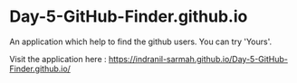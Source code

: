 # Day-5-GitHub-Finder.github.io
An application which help to find the github users. You can try 'Yours'.  

Visit the application here :
https://indranil-sarmah.github.io/Day-5-GitHub-Finder.github.io/
